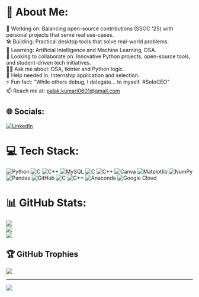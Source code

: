 # 💫 About Me:
🔭 Working on: Balancing open-source contributions (SSOC '25) with personal projects that serve real use-cases.<br>🛠️ Building: Practical desktop tools that solve real-world problems.<br>🌱 Learning: Artificial Intelligence and Machine Learning, DSA.<br>🤝 Looking to collaborate on: Innovative Python projects, open-source tools, and student-driven tech initiatives.<br>👨‍💻 Ask me about: DSA, tkinter and Python logic.<br>💬 Help needed in: Internship application and selection.<br>⚡ Fun fact: "While others debug, I delegate... to myself. #SoloCEO"<br>📫 Reach me at: palak.kumari0601@gmail.com


## 🌐 Socials:
[![LinkedIn](https://img.shields.io/badge/LinkedIn-%230077B5.svg?logo=linkedin&logoColor=white)](https://linkedin.com/in/https://www.linkedin.com/in/palak-kumari-65188426a/) 

# 💻 Tech Stack:
![Python](https://img.shields.io/badge/python-3670A0?style=for-the-badge&logo=python&logoColor=ffdd54) ![C](https://img.shields.io/badge/c-%2300599C.svg?style=for-the-badge&logo=c&logoColor=white) ![C++](https://img.shields.io/badge/c++-%2300599C.svg?style=for-the-badge&logo=c%2B%2B&logoColor=white) ![MySQL](https://img.shields.io/badge/mysql-4479A1.svg?style=for-the-badge&logo=mysql&logoColor=white) ![C](https://img.shields.io/badge/c-%2300599C.svg?style=for-the-badge&logo=c&logoColor=white) ![C++](https://img.shields.io/badge/c++-%2300599C.svg?style=for-the-badge&logo=c%2B%2B&logoColor=white) ![Canva](https://img.shields.io/badge/Canva-%2300C4CC.svg?style=for-the-badge&logo=Canva&logoColor=white) ![Matplotlib](https://img.shields.io/badge/Matplotlib-%23ffffff.svg?style=for-the-badge&logo=Matplotlib&logoColor=black) ![NumPy](https://img.shields.io/badge/numpy-%23013243.svg?style=for-the-badge&logo=numpy&logoColor=white) ![Pandas](https://img.shields.io/badge/pandas-%23150458.svg?style=for-the-badge&logo=pandas&logoColor=white) ![GitHub](https://img.shields.io/badge/github-%23121011.svg?style=for-the-badge&logo=github&logoColor=white) ![C](https://img.shields.io/badge/c-%2300599C.svg?style=for-the-badge&logo=c&logoColor=white) ![C++](https://img.shields.io/badge/c++-%2300599C.svg?style=for-the-badge&logo=c%2B%2B&logoColor=white) ![Anaconda](https://img.shields.io/badge/Anaconda-%2344A833.svg?style=for-the-badge&logo=anaconda&logoColor=white) ![Google Cloud](https://img.shields.io/badge/GoogleCloud-%234285F4.svg?style=for-the-badge&logo=google-cloud&logoColor=white)
# 📊 GitHub Stats:
![](https://github-readme-stats.vercel.app/api?username=Palak1725&theme=nightowl&hide_border=false&include_all_commits=false&count_private=true)<br/>
![](https://nirzak-streak-stats.vercel.app/?user=Palak1725&theme=nightowl&hide_border=false)<br/>
![](https://github-readme-stats.vercel.app/api/top-langs/?username=Palak1725&theme=nightowl&hide_border=false&include_all_commits=false&count_private=true&layout=compact)

## 🏆 GitHub Trophies
![](https://github-profile-trophy.vercel.app/?username=Palak1725&theme=gruvbox&no-frame=false&no-bg=true&margin-w=4)

---
[![](https://visitcount.itsvg.in/api?id=Palak1725&icon=3&color=1)](https://visitcount.itsvg.in)

<!-- Proudly created with GPRM ( https://gprm.itsvg.in ) -->
